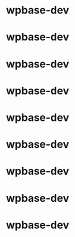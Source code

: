 # wpbase-dev
# wpbase-dev
# wpbase-dev
# wpbase-dev
# wpbase-dev
# wpbase-dev
# wpbase-dev
# wpbase-dev
# wpbase-dev
